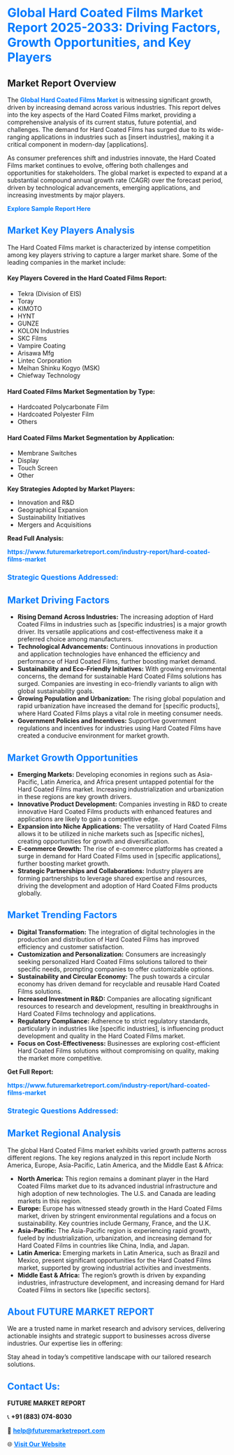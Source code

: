 <h1 style="color: #007BFF;">Global Hard Coated Films Market Report 2025-2033: Driving Factors, Growth Opportunities, and Key Players</h1>

<section id="overview">
<h2>Market Report Overview</h2>
<p>The <a href="https://www.futuremarketreport.com/industry-report/hard-coated-films-market" style="color: #007BFF; text-decoration: none;"><strong>Global Hard Coated Films Market</strong></a> is witnessing significant growth, driven by increasing demand across various industries. This report delves into the key aspects of the Hard Coated Films market, providing a comprehensive analysis of its current status, future potential, and challenges. The demand for Hard Coated Films has surged due to its wide-ranging applications in industries such as [insert industries], making it a critical component in modern-day [applications].</p>
<p>As consumer preferences shift and industries innovate, the Hard Coated Films market continues to evolve, offering both challenges and opportunities for stakeholders. The global market is expected to expand at a substantial compound annual growth rate (CAGR) over the forecast period, driven by technological advancements, emerging applications, and increasing investments by major players.</p>
</section>

<section id="overview">
<p><a href="https://www.futuremarketreport.com/request-sample/reportId=46363" style="color: #007BFF; text-decoration: none;"><strong>Explore Sample Report Here</strong></a></p>
</section>

<section id="key-players">
<h2 style="color: #007BFF;">Market Key Players Analysis</h2>
<p>The Hard Coated Films market is characterized by intense competition among key players striving to capture a larger market share. Some of the leading companies in the market include:</p>
<h4>Key Players Covered in the Hard Coated Films Report:</h4>
<ul><li>Tekra (Division of EIS)</li><li>Toray</li><li>KIMOTO</li><li>HYNT</li><li>GUNZE</li><li>KOLON Industries</li><li>SKC Films</li><li>Vampire Coating</li><li>Arisawa Mfg</li><li>Lintec Corporation</li><li>Meihan Shinku Kogyo (MSK)</li><li>Chiefway Technology</li></ul>
<h4>Hard Coated Films Market Segmentation by Type:</h4>
<ul><li>Hardcoated Polycarbonate Film</li><li>Hardcoated Polyester Film</li><li>Others</li></ul>

<h4>Hard Coated Films Market Segmentation by Application:</h4>
<ul><li>Membrane Switches</li><li>Display</li><li>Touch Screen</li><li>Other</li></ul>
<p><strong>Key Strategies Adopted by Market Players:</strong></p>
<ul>
<li>Innovation and R&D</li>
<li>Geographical Expansion</li>
<li>Sustainability Initiatives</li>
<li>Mergers and Acquisitions</li>
</ul>
</section>

<section>
<p><strong>Read Full Analysis: </strong></p><a href="https://www.futuremarketreport.com/industry-report/hard-coated-films-market" style="color: #007BFF; text-decoration: none;"><strong>https://www.futuremarketreport.com/industry-report/hard-coated-films-market</strong></a>
<h3 style="color: #007BFF;">Strategic Questions Addressed:</h3>
</section>

<section id="driving-factors">
<h2 style="color: #007BFF;">Market Driving Factors</h2>
<ul>
<li><strong>Rising Demand Across Industries:</strong> The increasing adoption of Hard Coated Films in industries such as [specific industries] is a major growth driver. Its versatile applications and cost-effectiveness make it a preferred choice among manufacturers.</li>
<li><strong>Technological Advancements:</strong> Continuous innovations in production and application technologies have enhanced the efficiency and performance of Hard Coated Films, further boosting market demand.</li>
<li><strong>Sustainability and Eco-Friendly Initiatives:</strong> With growing environmental concerns, the demand for sustainable Hard Coated Films solutions has surged. Companies are investing in eco-friendly variants to align with global sustainability goals.</li>
<li><strong>Growing Population and Urbanization:</strong> The rising global population and rapid urbanization have increased the demand for [specific products], where Hard Coated Films plays a vital role in meeting consumer needs.</li>
<li><strong>Government Policies and Incentives:</strong> Supportive government regulations and incentives for industries using Hard Coated Films have created a conducive environment for market growth.</li>
</ul>
</section>

<section id="growth-opportunities">
<h2 style="color: #007BFF;">Market Growth Opportunities</h2>
<ul>
<li><strong>Emerging Markets:</strong> Developing economies in regions such as Asia-Pacific, Latin America, and Africa present untapped potential for the Hard Coated Films market. Increasing industrialization and urbanization in these regions are key growth drivers.</li>
<li><strong>Innovative Product Development:</strong> Companies investing in R&D to create innovative Hard Coated Films products with enhanced features and applications are likely to gain a competitive edge.</li>
<li><strong>Expansion into Niche Applications:</strong> The versatility of Hard Coated Films allows it to be utilized in niche markets such as [specific niches], creating opportunities for growth and diversification.</li>
<li><strong>E-commerce Growth:</strong> The rise of e-commerce platforms has created a surge in demand for Hard Coated Films used in [specific applications], further boosting market growth.</li>
<li><strong>Strategic Partnerships and Collaborations:</strong> Industry players are forming partnerships to leverage shared expertise and resources, driving the development and adoption of Hard Coated Films products globally.</li>
</ul>
</section>

<section id="trending-factors">
<h2 style="color: #007BFF;">Market Trending Factors</h2>
<ul>
<li><strong>Digital Transformation:</strong> The integration of digital technologies in the production and distribution of Hard Coated Films has improved efficiency and customer satisfaction.</li>
<li><strong>Customization and Personalization:</strong> Consumers are increasingly seeking personalized Hard Coated Films solutions tailored to their specific needs, prompting companies to offer customizable options.</li>
<li><strong>Sustainability and Circular Economy:</strong> The push towards a circular economy has driven demand for recyclable and reusable Hard Coated Films solutions.</li>
<li><strong>Increased Investment in R&D:</strong> Companies are allocating significant resources to research and development, resulting in breakthroughs in Hard Coated Films technology and applications.</li>
<li><strong>Regulatory Compliance:</strong> Adherence to strict regulatory standards, particularly in industries like [specific industries], is influencing product development and quality in the Hard Coated Films market.</li>
<li><strong>Focus on Cost-Effectiveness:</strong> Businesses are exploring cost-efficient Hard Coated Films solutions without compromising on quality, making the market more competitive.</li>
</ul>
</section>

<section>
<p><strong>Get Full Report: </strong></p><a href="https://www.futuremarketreport.com/industry-report/hard-coated-films-market" style="color: #007BFF; text-decoration: none;"><strong>https://www.futuremarketreport.com/industry-report/hard-coated-films-market</strong></a>
<h3 style="color: #007BFF;">Strategic Questions Addressed:</h3>
</section>


<section id="regional-analysis">
<h2 style="color: #007BFF;">Market Regional Analysis</h2>
<p>The global Hard Coated Films market exhibits varied growth patterns across different regions. The key regions analyzed in this report include North America, Europe, Asia-Pacific, Latin America, and the Middle East & Africa:</p>
<ul>
<li><strong>North America:</strong> This region remains a dominant player in the Hard Coated Films market due to its advanced industrial infrastructure and high adoption of new technologies. The U.S. and Canada are leading markets in this region.</li>
<li><strong>Europe:</strong> Europe has witnessed steady growth in the Hard Coated Films market, driven by stringent environmental regulations and a focus on sustainability. Key countries include Germany, France, and the U.K.</li>
<li><strong>Asia-Pacific:</strong> The Asia-Pacific region is experiencing rapid growth, fueled by industrialization, urbanization, and increasing demand for Hard Coated Films in countries like China, India, and Japan.</li>
<li><strong>Latin America:</strong> Emerging markets in Latin America, such as Brazil and Mexico, present significant opportunities for the Hard Coated Films market, supported by growing industrial activities and investments.</li>
<li><strong>Middle East & Africa:</strong> The region’s growth is driven by expanding industries, infrastructure development, and increasing demand for Hard Coated Films in sectors like [specific sectors].</li>
</ul>
</section>

<footer>
<h2 style="color: #007BFF;">About FUTURE MARKET REPORT</h2>
<p>We are a trusted name in market research and advisory services, delivering actionable insights and strategic support to businesses across diverse industries. Our expertise lies in offering:</p>

<p>Stay ahead in today’s competitive landscape with our tailored research solutions.</p>

<h2 style="color: #007BFF;">Contact Us:</h2>
<p><strong>FUTURE MARKET REPORT</strong></p>
<p>📞 <strong>+91 (883) 074-8030</strong></p>
<p>📧 <strong><a href="mailto:help@futuremarketreport.com" style="color: #007BFF;">help@futuremarketreport.com</a></strong></p>
<p>🌐 <strong><a href="https://www.futuremarketreport.com/" style="color: #007BFF;">Visit Our Website</a></strong></p>
</footer>
